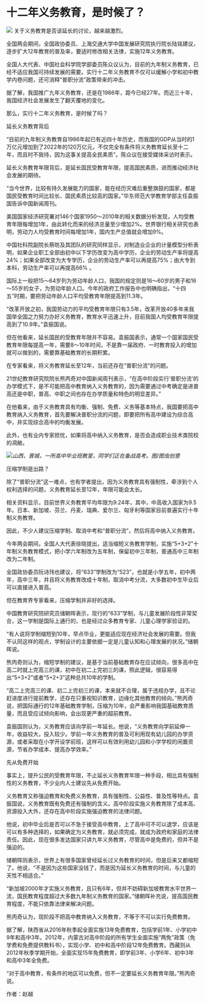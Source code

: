 # 十二年义务教育，是时候了？

![](https://inews.gtimg.com/news_bt/OTG42PIuciugVdOdcnqabvim9uNkmKFVTCVkmldsChUJEAA/1000)
关于义务教育是否该延长的讨论，越来越激烈。

全国两会期间，全国政协委员、上海交通大学中国发展研究院执行院长陆铭建议，逐步扩大12年教育的普及率，要适时修改相关法律，实施12年义务教育。

全国人大代表、中国社会科学院学部委员陈众议认为，目前的九年制义务教育，已经不适应我国可持续发展的需要。实行十二年义务教育不仅可以缓解小学和初中教学内卷问题，还可消释“普职分流”政策带来的冲击。

据了解，我国推广九年义务教育，还是在1986年，距今已经27年。而近三十年，我国经济社会发展发生了翻天覆地的变化。

那么，实行十二年义务教育，是时候了吗？

延长义务教育背后

“目前的九年制义务教育自1986年起已有近四十年历史，而我国的GDP从当时的1万亿元增加到了2022年的120万亿元，不仅完全有条件将义务教育延长至十二年，而且时不我待，因为这事关提高全民素质”。陈众议在接受媒体采访时表示。

延长义务教育年限背后，是延长国民受教育年限，提高国民素质，进而推动经济社会发展的期待。

“当今世界，比较有持久发展能力的国家，能在经历灾难后重整旗鼓的国家，都是国民受教育时间比较长、国民素质比较高的国家。”华东师范大学教育学部主任袁振国告诉中国新闻周刊。

美国国家经济研究署对146个国家1950～2010年的相关数据分析发现，人均受教育年限每增加1年，由此转化而来的经济总量至少增加2%。世界银行相关研究也表明，劳动力人均受教育时间每增加1年，国内生产总值就会增加9%。

中国社科院副院长蔡昉及其团队的研究同样显示，对制造业企业的计量模型分析表明，如果企业职工全部由初中以下学历改变为高中学历，企业的劳动生产率将提高24%；如果全部改变为大专学历，企业的劳动生产率可以再提高75%；由大专到本科，劳动生产率可以再提高66%
。

国际上一般把15～64岁列为劳动年龄人口，我国的规定则是16～60岁的男子和16～55岁的女子，为劳动年龄人口。今年的政府工作报告中也明确指出，“十四五”时期，要把劳动年龄人口平均受教育年限提高到11.3年。

“改革开放之初，我国劳动力的平均受教育年限只有3.5年，改革开放40多年来我国举全国之力努力办好义务教育，教育水平迅速上升，目前我国人均受教育年限提高到了10.9年。”袁振国说。

但在他看来，延长国民的受教育年限并不容易。袁振国表示，通常一个国家国民受教育年限每提高一年，需要8～10年时间，不是靠一届政府、一时教育投入的增加就可以做到的，需要靠基础教育的长期积累。

在专家看来，将义务教育延长至12年，当前还存在“普职分流”的问题。

21世纪教育研究院院长熊丙奇对中国新闻周刊表示，“在高中阶段实行‘普职分流’的办学模式下，是不可能把高中教育纳入义务教育的，因为需要通过中考确定是进普高还是中职，普高、中职之间也存在办学质量和特色的明显差异。”

在他看来，由于义务教育具有均衡、强制、免费、义务等基本特点，我国要把高中教育纳入义务教育，首先要解决普职分流的问题，即要把所有高中建设为综合高中，并实现综合高中的均衡发展。

此外，也有业内专家担忧，如果将高中纳入义务教育，是否会造成职业技术类院校的凋敝。

![](https://inews.gtimg.com/news_bt/OdtLNBkDOtax3sgZHKF3B8AL4tqcFtcyRXcVs1vHyZFLUAA/1000)_山西，晋城，一所高中毕业班教室，同学们正在备战高考。图/图虫创意_

压缩学制是出路？

除了“普职分流”这一难点，也有学者提出，因为义务教育具有强制性，牵涉到个人权利选择的问题，义务教育延长至12年，年限可能会太长。

相关资料显示，目前世界义务教育平均年限为9.24年，其中，中高收入国家为9.5年。日本、新加坡、芬兰、丹麦、瑞典、爱尔兰、匈牙利等国家目前普遍实行十年制义务教育。

因此，不少人建议压缩学制、取消中考和“普职分流”，然后将高中纳入义务教育。

今年两会期间，全国人大代表徐晓提出，适当缩短义务教育学制，实施“5+3+2”十年制义务教育模式，把小学六年制改为五年制，保留初中三年制，普通高中三年制改为二年制。

全国政协委员阮诗玮也建议，将“633”学制改为“523”，也就是小学五年，初中两年，高中三年，并且将义务教育改成十年制，取消中考分流，大多数初中生毕业后可以直接进入普高。

但在教育界专家看来，压缩学制并非好的选择。

中国教育研究院研究员储朝晖表示，现行的“633”学制，与儿童发展阶段性非常契合，这一学制是国际上通行的，也是经过众多教育专家、儿童心理学家验证的。

“有人说将学制缩短到10年，早点毕业，更能适应现在经济社会发展的需要。但我不认同这样的观点，学制设计的主要依据一定是儿童认知和心理发展的状况。”储朝晖说。

熊丙奇则认为，缩短学制的建议，是基于当前基础教育存在应试倾向，很多高中在高二时就上完高三的课，初中在初二上完初三的课，照此逻辑，很容易得出“5+3+2”或者“5+2+3”这种总共10年的学制。

“高二上完高三的课、初二上完初三的课，本来就不合理，属于违规办学，且不论赶进度进行提前教学，还存在只重视知识教育，边缘化其他教育的倾向。”熊丙奇说，把国际通行的12年基础教育学制，压缩为10年，会严重影响我国基础教育质量，而且受应试倾向影响，会出现更严重的超前教育。

袁振国则认为，义务教育应该向学前一年延长。他说，“义务教育向学前延伸一年，收益较大，投入较少。学前一年义务教育的普及可利用现有幼儿园的办学资源，或者采取在小学开设学前班，这样可以有效利用幼儿园和小学学校的闲置资源，节省办学成本、提高办学效率。”

先从免费开始

事实上，提升公民的受教育年限，不止延长义务教育年限一种手段，相比具有强制性的义务教育，不少业内人士建议先从免费开始。

义务教育又称强迫教育和免费义务教育，具有强制性、公益性、普及性等特点。袁振国说，义务教育既有免费还有强制的含义。高中阶段实施义务教育除了成本高、资源投入大外，还存在高中阶段实施强迫教育的法律问题。

他说，初中毕业后是否可以不急于接受高中教育，上了高中可不可以退学，应该是可以有多种选择的，如果确定为义务教育，就必须完成，就成为政府和家庭的法律责任。因此，现在很多发达国家只讲九年义务教育，尽管高中是免费的，但并不是强迫的。

储朝晖则表示，世界上有很多国家曾经延长过义务教育的时间，但是后来又都缩短了。他说，“不是因为这些国家没钱了，而是因为延长义务教育的时间，与儿童的天性不相适合。”

“新加坡2000年才实施义务教育，且只有6年，但并不妨碍新加坡教育水平世界一流，国民教育程度超过大多数九年制义务教育的国家。”储朝晖补充说，提高国民教育程度，不能只依靠法律来解决问题。

熊丙奇认为，现阶段不把高中教育纳入义务教育，不等于不可以实行免费教育。

据了解，陕西省从2016年秋季起全面实施13年免费教育，包括学前1年、小学初中9年和高中3年。2012年，内蒙古对高中阶段的所有学生全面实施“两免”政策（免学费和免费提供教科书），实现小学、初中和高中阶段12年免费教育。西藏则从2012年秋季学期开始，全面实现15年免费教育，即学前3年、小学6年、初中3年和高中3年全免费。

“对于高中教育，有条件的地区可以免费，但不一定要延长义务教育年限。”熊丙奇说。

作者：赵越

